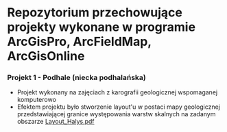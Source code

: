 # Repozytorium przechowujące projekty wykonane w programie ArcGisPro, ArcFieldMap, ArcGisOnline
### Projekt 1 - Podhale (niecka podhalańska)
- Projekt wykonany na zajęciach z karografii geologicznej wspomaganej komputerowo
- Efektem projektu było stworzenie layout'u w postaci mapy geologicznej przedstawiającej granice występowania warstw skalnych na zadanym obszarze
[Layout_Halys.pdf](https://github.com/filiphalys02/ArcGisPro-Projects/files/11888009/Layout_Halys.pdf)
